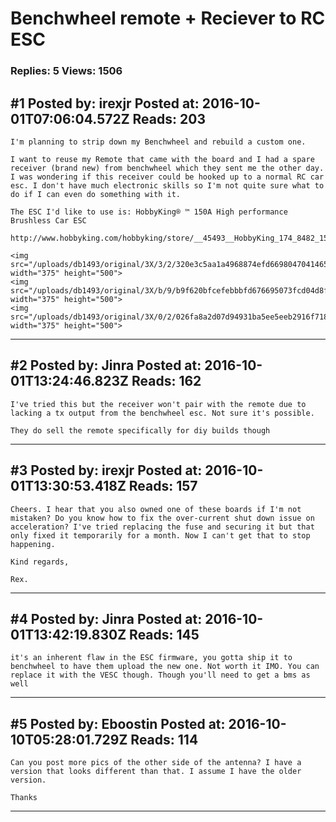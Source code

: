 # Benchwheel remote + Reciever to RC ESC

### Replies: 5 Views: 1506

## \#1 Posted by: irexjr Posted at: 2016-10-01T07:06:04.572Z Reads: 203

```
I'm planning to strip down my Benchwheel and rebuild a custom one.

I want to reuse my Remote that came with the board and I had a spare receiver (brand new) from benchwheel which they sent me the other day. I was wondering if this receiver could be hooked up to a normal RC car esc. I don't have much electronic skills so I'm not quite sure what to do if I can even do something with it.

The ESC I'd like to use is: HobbyKing® ™ 150A High performance Brushless Car ESC 

http://www.hobbyking.com/hobbyking/store/__45493__HobbyKing_174_8482_150A_High_performance_Brushless_Car_ESC_EU_Warehouse_.html

<img src="/uploads/db1493/original/3X/3/2/320e3c5aa1a4968874efd66980470414656f2570.jpg" width="375" height="500">
<img src="/uploads/db1493/original/3X/b/9/b9f620bfcefebbbfd676695073fcd04d8f7554cf.jpg" width="375" height="500">
<img src="/uploads/db1493/original/3X/0/2/026fa8a2d07d94931ba5ee5eeb2916f7180e3e3c.jpg" width="375" height="500">
```

---
## \#2 Posted by: Jinra Posted at: 2016-10-01T13:24:46.823Z Reads: 162

```
I've tried this but the receiver won't pair with the remote due to lacking a tx output from the benchwheel esc. Not sure it's possible.

They do sell the remote specifically for diy builds though
```

---
## \#3 Posted by: irexjr Posted at: 2016-10-01T13:30:53.418Z Reads: 157

```
Cheers. I hear that you also owned one of these boards if I'm not mistaken? Do you know how to fix the over-current shut down issue on acceleration? I've tried replacing the fuse and securing it but that only fixed it temporarily for a month. Now I can't get that to stop happening.

Kind regards,

Rex.
```

---
## \#4 Posted by: Jinra Posted at: 2016-10-01T13:42:19.830Z Reads: 145

```
it's an inherent flaw in the ESC firmware, you gotta ship it to benchwheel to have them upload the new one. Not worth it IMO. You can replace it with the VESC though. Though you'll need to get a bms as well
```

---
## \#5 Posted by: Eboostin Posted at: 2016-10-10T05:28:01.729Z Reads: 114

```
Can you post more pics of the other side of the antenna? I have a version that looks different than that. I assume I have the older version. 

Thanks
```

---
